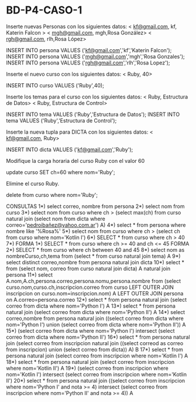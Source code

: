 # BD-P4-CASO-1
Inserte nuevas Personas con los siguientes datos:
< kf@gmail.com, kf, Katerin Falcon >
< mgh@gmail.com, mgh,Rosa González>
< rgh@gmail.com, rlh,Rosa López>

INSERT INTO persona VALUES
('kf@gmail.com','kf','Katerin Falcon');
INSERT INTO persona VALUES
('mgh@gmail.com','mgh','Rosa Gonzales');
INSERT INTO persona VALUES
('rgh@gmail.com','rlh','Rosa Lopez');

Inserte el nuevo curso con los siguientes datos: 
< Ruby, 40>

INSERT INTO curso VALUES
('Ruby',40);

Inserte los temas para el curso con los siguientes datos:
< Ruby, Estructura de Datos>
< Ruby, Estructura de Control>

INSERT INTO tema VALUES
('Ruby','Estructura de Datos');
INSERT INTO tema VALUES
('Ruby','Estructura de Control');

Inserte la nueva tupla para DICTA con los siguientes datos: 
< kf@gmail.com, Ruby>

INSERT INTO dicta VALUES
('kf@gmail.com','Ruby');

Modifique la carga horaria del curso Ruby con el valor 60

update curso SET ch=60 where nom='Ruby';

Elimine el curso Ruby.

delete from curso where nom='Ruby';

CONSULTAS
1*) select correo, nombre from persona
2*) select nom from curso
3*) select nom from curso where ch > (select max(ch) from curso natural join (select nom from dicta where correo='pedroibañez@yahoo.com.ar') A)
4*) select * from persona where nombre like '%Rosa%'
5*) select nom from curso where ch > (select ch from curso where nom='Kotlin I')
6*) SELECT * from curso where ch > 40
7*) FORMA 1*) SELECT * from curso where ch >= 40 and ch <= 45
    FORMA 2*) SELECT * from curso where ch between 40 and 45
8*) select nom as nombreCurso,ch,tema from (select * from curso natural join tema) A
9*) select distinct correo,nombre from persona natural join dicta
10*) select * from (select nom, correo from curso natural join dicta) A natural join persona
11*) select A.nom,A.ch,persona.correo,persona.nomu,persona.nombre from (select curso.nom,curso.ch,inscripcion.correo from curso LEFT OUTER JOIN inscripcion on curso.nom=inscripcion.nom) A LEFT OUTER JOIN persona on A.correo=persona.correo 
12*) select * from persona natural join (select correo from dicta where nom='Python I') A
13*) select * from persona natural join (select correo from dicta where nom='Python II') A
14*) select correo,nombre from persona natural join ((select correo from dicta where nom='Python I') union (select correo from dicta where nom='Python II')) A
15*) (select correo from dicta where nom='Python I') intersect (select correo from dicta where nom='Python II')
16*) select * from persona natural join (select correo from inscripcion natural join ((select correod as correo from inscripcion) union (select correo from dicta)) A) B
17*) select * from persona natural join (select correo from inscripcion where nom='Kotlin I') A
18*) select * from persona natural join (select correo from inscripcion where nom='Kotlin II') A
19*) (select correo from inscripcion where nom='Kotlin I') intersect (select correo from inscripcion where nom='Kotlin II')
20*) select * from persona natural join ((select correo from inscripcion where nom='Python I' and nota >= 4) intersect (select correo from inscripcion where nom='Python II' and nota >= 4)) A
